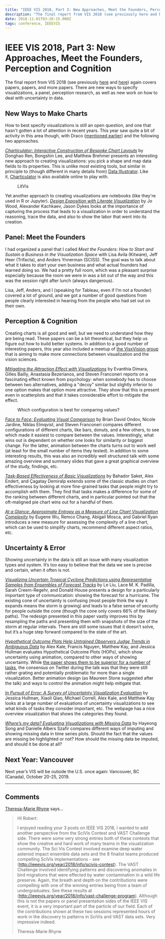 ```yaml
---
title: "IEEE VIS 2018, Part 3: New Approaches, Meet the Founders, Perception and Cognition"
description: "The final report from VIS 2018 (see previously here and here) again covers papers, papers, and more papers. There are new ways to specify visualizations, a panel, perception research, as well as new work on how to deal with uncertainty in data."
date: 2018-11-01T03:26:15.000Z
tags: conference, IEEEVIS
---
```


# IEEE VIS 2018, Part 3: New Approaches, Meet the Founders, Perception and Cognition

The final report from VIS 2018 (see previously <a href="https://eagereyes.org/blog/2018/ieee-vis-2018-viscomm-visinpractice-beliv-best-papers">here</a> and <a href="https://eagereyes.org/blog/2018/ieee-vis-2018-time-evaluation-dashboards-the-future-of-vis">here</a>) again covers papers, papers, and more papers. There are new ways to specify visualizations, a panel, perception research, as well as new work on how to deal with uncertainty in data.

## New Ways to Make Charts

How to best specify visualizations is still an open question, and one that hasn't gotten a lot of attention in recent years. This year saw quite a bit of activity in this area though, with Draco (<a href="https://eagereyes.org/blog/2018/ieee-vis-2018-viscomm-visinpractice-beliv-best-papers">mentioned earlier</a>) and the following two approaches.

<a href="https://www.microsoft.com/en-us/research/publication/charticulator-interactive-construction-of-bespoke-chart-layouts-2/"><em>Charticulator: Interactive Construction of Bespoke Chart Layouts</em></a> by Donghao Ren, Bongshin Lee, and Matthew Brehmer presents an interesting new approach to creating visualizations: you pick a shape and map data fields to its properties. This is unlike most existing tools, but similar in principle to (though different in many details from) <a href="http://data-illustrator.com">Data Illustrator</a>. Like it,&nbsp;<a href="http://charticulator.com">Charticulator</a> is also available online to play with.

<figure class="wp-block-image"><img src="https://eagereyes.org/wp-content/uploads/2018/10/litvis.jpg" alt="" class="wp-image-10916"/><figcaption>LitVis</figcaption></figure>

Yet another approach to creating visualizations are notebooks (like they're used in R or Jupyter).&nbsp;<em><a href="http://litvis.org">Design Exposition with Literate Visualization</a></em>&nbsp;by Jo Wood, Alexander Kachkaev, Jason Dykes looks at the importance of capturing the process that leads to a visualization in order to understand the reasoning, trace the data, and also to show the labor that went into its creation.<br>

## Panel: Meet the Founders

I had organized a panel that I called <em>Meet the Founders: How to Start and Sustain a Business in the Visualization Space</em> with Lisa Avila (Kitware), Jeff Heer (Trifacta), and Anders Ynnerman (SCISS). The goal was to talk about what it takes to start your own business and what actual founders had learned doing so. We had a pretty full room, which was a pleasant surprise especially because the room we were in was a bit out of the way and this was the session right after lunch (always dangerous).

Lisa, Jeff, Anders, and I (speaking for Tableau, even if I’m not a founder) covered a lot of ground, and we got a number of good questions from people clearly interested in hearing from the people who had set out on their own.

## Perception &amp; Cognition

Creating charts is all good and well, but we need to understand how they are being read. These papers can be a bit theoretical, but they help us figure out how to build better systems. In addition to a good number of interesting papers, this year also included a meetup of <a href="http://visxvision.com/">the VisxVision group</a> that is aiming to make more connections between visualization and the vision sciences.

<em><a href="https://aviz.fr/deletion">Mitigating the Attraction Effect with Visualizations</a></em> by Evanthia Dimara, Gilles Bailly, Anastasia Bezerianos, and Steven Franconeri reports on a fascinating effect known from psychology: when somebody has to choose between two alternatives, adding a "decoy" similar but slightly inferior to one option makes that option more attractive. They show that this is present even in scatterplots and that it takes considerable effort to mitigate the effect.

<figure class="wp-block-image"><img src="https://eagereyes.org/wp-content/uploads/2018/10/face2face-teaser.png" alt="" class="wp-image-10915"/><figcaption>Which configuration is best for comparing values?</figcaption></figure>

<em><a href="http://hcil.umd.edu/visualcomparison">Face to Face: Evaluating Visual Comparison</a></em> by Brian David Ondov, Nicole Jardine, Niklas Elmqvist, and Steven Franconeri compares different configurations of different charts, like bars, donuts, and a few others, to see which made it easiest to compare between the values. Interestingly, what wins out is dependent on whether one looks for similarity or biggest change. For the latter, animation between the charts turns out to work well (at least for the small number of items they tested). In addition to some interesting results, this was also an incredibly well structured talk with some amazing overview and summary slides that gave a great graphical overview of the study, findings, etc.

<a href="https://github.com/gtvalab/ChartsEffectiveness"><em>Task-Based Effectiveness of Basic Visualizations</em></a> by Bahador Saket, Alex Endert, and Çagatay Demiralp extends some of the classic studies on chart effectiveness by looking at more fine-grained tasks that people might try to accomplish with them. They find that tasks makes a difference for some of the ranking between different charts, and in particular pointed out that the oft-maligned pie chart wins out for a handful of them.

<em><a href="https://github.com/cudbg/pae">At a Glance: Approximate Entropy as a Measure of Line Chart Visualization Complexity</a></em> by Eugene Wu, Remco Chang, Abigail Mosca, and Gabriel Ryan introduces a new measure for assessing the complexity of a line chart, which can be used to simplify charts, recommend different aspect ratios, etc.

## Uncertainty &amp; Error

Showing uncertainty in the data is still an issue with many visualization types and system. It’s too easy to believe that the data we see is precise and certain, when it often is not.

<a href="http://lacepadilla.com/exp/ensemble2018/Analysis.html"><em>Visualizing Uncertain Tropical Cyclone Predictions using Representative Samples from Ensembles of Forecast Tracks</em></a> by Le Liu, Lace M. K. Padilla, Sarah Creem-Regehr, and Donald House presents a design for a particularly important type of communication: showing the forecast for a hurricane. The existing cone of uncertainty is confusing (most people think the way it expands means the storm is growing) and leads to a false sense of security for people outside the cone (though the cone only covers 66% of the likely paths). The redesign presented in this paper vastly improves this by resampling the paths and presenting them with snapshots of the size of the storm at regular intervals. There are still some issues that it doesn’t solve, but it’s a huge step forward compared to the state of the art.

<a href="http://idl.cs.washington.edu/papers/hops-trends/"><em>Hypothetical Outcome Plots Help Untrained Observers Judge Trends in Ambiguous Data</em></a> by Alex Kale, Francis Nguyen, Matthew Kay, and Jessica Hullman evaluates Hypothetical Outcome Plots (HOPs), which show uncertainty using animation, compared to other ways of showing uncertainty. While <a href="https://medium.com/@uwdata/hypothetical-outcome-plots-hops-help-users-separate-signal-from-noise-870d4e2b75d7">the paper shows them to be superior for a number of tasks</a>, the consensus on Twitter during the talk was that they were still rather grating and potentially problematic for more than a single visualization. Better animation design (as Maureen Stone suggested after the talk) and ways to control the animation might help mitigate that.

<a href="http://visualization.ischool.uw.edu/~xiaoliq/uncertainty_vis_eval/"><em>In Pursuit of Error: A Survey of Uncertainty Visualization Evaluation</em></a> by Jessica Hullman, Xiaoli Qiao, Michael Correll, Alex Kale, and Matthew Kay looks at a large number of evaluations of uncertainty visualizations to see what kinds of tasks they consider important, etc. The webpage has a nice overview visualization that shows the categories they found.

<em><a href="http://cmci.colorado.edu/visualab/MissingData/">Where’s my data? Evaluating Visualizations with Missing Data</a></em> by Hayeong Song and Danielle Albers Szafir compares different ways of imputing and showing missing data in time series plots. Should the fact that the values are missing be highlighted or not? How should the missing data be imputed, and should it be done at all?

## Next Year: Vancouver

Next year’s VIS will be outside the U.S. once again: Vancouver, BC (Canada), October 20-25, 2019.


---
## Comments

<a href="http://theresamarierhyne.com" rel="nofollow noopener" target="_blank">Theresa-Marie Rhyne</a> says…
>	HI Robert:
>	
>	I enjoyed reading your 3 posts on IEEE VIS 2018,  I wanted to add another perspective from the SciVis Contest and VAST Challenge side.  There were some very strong entries both of these contests that show the creative and hard work of many teams in the visualization community.  The Sci Vis Contest involved examine deep water asteroid impact ensemble data sets and the 8 finalist teams produced compelling SciVis implementations - see (http://ieeevis.org/year/2018/info/scivis-contest).  The VAST Challenge involved identifying patterns and discovering anomalies in bird migrations that were effected by water contamination in a wild life preserve.  Again, the breath and depth on the contributions were compelling with one of the winning entries being from a team of undergraduates. See these results at (http://ieeevis.org/year/2018/info/vast-challenge-program).  Although this is not the papers or panel presentation sides of the IEEE VIS event, it is a very important part of the particle of our field.  Each of the contributions shown at these two sessions represented hours of work in the discovery to patterns in SciVis and VAST data sets.  Very impressive indeed. 
>	
>	Theresa-Marie Rhyne


